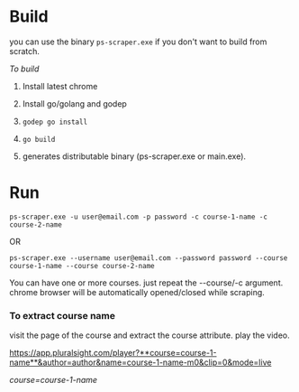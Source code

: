 
# Build

you can use the binary `ps-scraper.exe` if you don't want to build from scratch. 

*To build*

1) Install latest chrome

2) Install go/golang and godep

2) `godep go install`

3) `go build`

4) generates distributable binary (ps-scraper.exe or main.exe).



# Run

`ps-scraper.exe -u user@email.com -p password -c course-1-name -c course-2-name`

OR

`ps-scraper.exe --username user@email.com --password password --course course-1-name --course course-2-name`

You can have one or more courses. just repeat the --course/-c argument.
chrome browser will be automatically opened/closed while scraping.

### To extract course name 

visit the page of the course and extract the course attribute.
play the video.

https://app.pluralsight.com/player?**course=course-1-name**&author=author&name=course-1-name-m0&clip=0&mode=live

*course=course-1-name*

